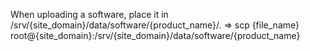 When uploading a software, place it in /srv/{site_domain}/data/software/{product_name}/.
=> scp {file_name} root@{site_domain}:/srv/{site_domain}/data/software/{product_name}